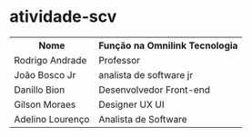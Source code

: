# atividade-scv

<table>
  <tr>
    <th>Nome</th>
    <th>Fun&ccedil;&atilde;o na Omnilink Tecnologia</th>
  </tr>
  <tr>
    <td>Rodrigo Andrade</td>
    <td>Professor</td>
  </tr>
  <tr>
    <td>João Bosco Jr</td>
    <td>analista de software jr</td>
  </tr>
  <tr>
    <td>Danillo Bion</td>
    <td>Desenvolvedor Front-end</td>
  </tr>
  <tr>
    <td>Gilson Moraes</td>
    <td>Designer UX UI</td>
  </tr>
  <tr>
    <td>Adelino Lourenço</td>
    <td>Analista de Software</td>
  </tr>
</table>
